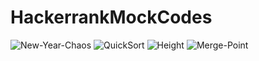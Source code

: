 # HackerrankMockCodes

![New-Year-Chaos](https://user-images.githubusercontent.com/46840813/87425518-67f82400-c5fb-11ea-94a9-39cb8a4c4615.png)
![QuickSort](https://user-images.githubusercontent.com/46840813/87425627-9e35a380-c5fb-11ea-8c9e-d78a5fb1730b.png)
![Height](https://user-images.githubusercontent.com/46840813/87683018-28b60880-c79e-11ea-9fbe-b3e96f463b49.png)
![Merge-Point](https://user-images.githubusercontent.com/46840813/87683027-2bb0f900-c79e-11ea-90e7-70d2c0ac0c26.png)

